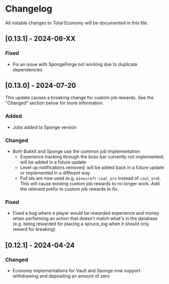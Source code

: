 # Changelog

All notable changes to Total Economy will be documented in this file.

## [0.13.1] - 2024-08-XX

### Fixed

- Fix an issue with SpongeForge not working due to duplicate dependencies

## [0.13.0] - 2024-07-20

This update causes a breaking change for custom job rewards. See the "Changed" section below for more information.

### Added

- Jobs added to Sponge version

### Changed

- Both Bukkit and Sponge use the common job implementation
    - Experience tracking through the boss bar currently not implemented; will be added in a future update
    - Level up notifications removed; will be added back in a future update or implemented in a different way
    - Full ids are now used (e.g. `minecraft:coal_ore` instead of `coal_ore`). This will cause existing custom job rewards to no longer work. Add the relevant prefix to custom job rewards to fix.

### Fixed

- Fixed a bug where a player would be rewarded experience and money when performing an action that doesn't match what's in the database (e.g. being rewarded for placing a spruce_log when it should only reward for breaking)

## [0.12.1] - 2024-04-24

### Changed

- Economy implementations for Vault and Sponge now support withdrawing and depositing an amount of zero
